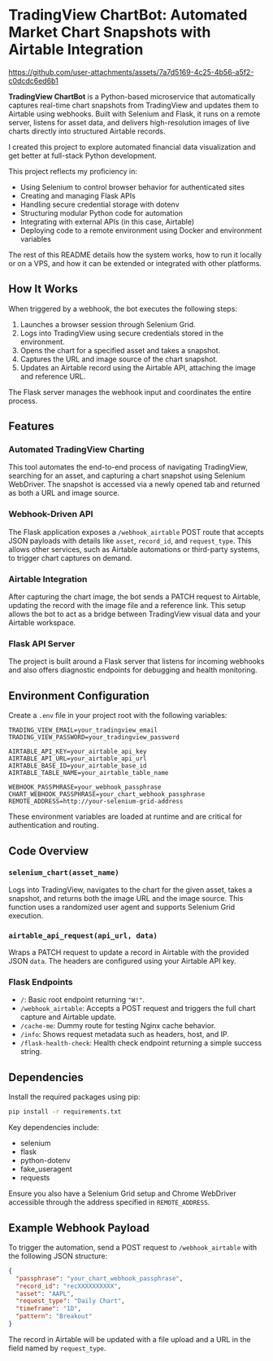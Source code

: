 # TradingView ChartBot: Automated Market Chart Snapshots with Airtable Integration

https://github.com/user-attachments/assets/7a7d5169-4c25-4b56-a5f2-c0dcdc6ed6b1

**TradingView ChartBot** is a Python-based microservice that automatically captures real-time chart snapshots from TradingView and updates them to Airtable using webhooks. Built with Selenium and Flask, it runs on a remote server, listens for asset data, and delivers high-resolution images of live charts directly into structured Airtable records.

I created this project to explore automated financial data visualization and get better at full-stack Python development.

This project reflects my proficiency in:

- Using Selenium to control browser behavior for authenticated sites
- Creating and managing Flask APIs
- Handling secure credential storage with dotenv
- Structuring modular Python code for automation
- Integrating with external APIs (in this case, Airtable)
- Deploying code to a remote environment using Docker and environment variables

The rest of this README details how the system works, how to run it locally or on a VPS, and how it can be extended or integrated with other platforms.

## How It Works

When triggered by a webhook, the bot executes the following steps:

1. Launches a browser session through Selenium Grid.
2. Logs into TradingView using secure credentials stored in the environment.
3. Opens the chart for a specified asset and takes a snapshot.
4. Captures the URL and image source of the chart snapshot.
5. Updates an Airtable record using the Airtable API, attaching the image and reference URL.

The Flask server manages the webhook input and coordinates the entire process.

## Features

### Automated TradingView Charting

This tool automates the end-to-end process of navigating TradingView, searching for an asset, and capturing a chart snapshot using Selenium WebDriver. The snapshot is accessed via a newly opened tab and returned as both a URL and image source.

### Webhook-Driven API

The Flask application exposes a `/webhook_airtable` POST route that accepts JSON payloads with details like `asset`, `record_id`, and `request_type`. This allows other services, such as Airtable automations or third-party systems, to trigger chart captures on demand.

### Airtable Integration

After capturing the chart image, the bot sends a PATCH request to Airtable, updating the record with the image file and a reference link. This setup allows the bot to act as a bridge between TradingView visual data and your Airtable workspace.

### Flask API Server

The project is built around a Flask server that listens for incoming webhooks and also offers diagnostic endpoints for debugging and health monitoring.

## Environment Configuration

Create a `.env` file in your project root with the following variables:

```env
TRADING_VIEW_EMAIL=your_tradingview_email
TRADING_VIEW_PASSWORD=your_tradingview_password

AIRTABLE_API_KEY=your_airtable_api_key
AIRTABLE_API_URL=your_airtable_api_url
AIRTABLE_BASE_ID=your_airtable_base_id
AIRTABLE_TABLE_NAME=your_airtable_table_name

WEBHOOK_PASSPHRASE=your_webhook_passphrase
CHART_WEBHOOK_PASSPHRASE=your_chart_webhook_passphrase
REMOTE_ADDRESS=http://your-selenium-grid-address
````

These environment variables are loaded at runtime and are critical for authentication and routing.

## Code Overview

### `selenium_chart(asset_name)`

Logs into TradingView, navigates to the chart for the given asset, takes a snapshot, and returns both the image URL and the image source. This function uses a randomized user agent and supports Selenium Grid execution.

### `airtable_api_request(api_url, data)`

Wraps a PATCH request to update a record in Airtable with the provided JSON `data`. The headers are configured using your Airtable API key.

### Flask Endpoints

* `/`: Basic root endpoint returning `"W!"`.
* `/webhook_airtable`: Accepts a POST request and triggers the full chart capture and Airtable update.
* `/cache-me`: Dummy route for testing Nginx cache behavior.
* `/info`: Shows request metadata such as headers, host, and IP.
* `/flask-health-check`: Health check endpoint returning a simple success string.

## Dependencies

Install the required packages using pip:

```bash
pip install -r requirements.txt
```

Key dependencies include:

* selenium
* flask
* python-dotenv
* fake\_useragent
* requests

Ensure you also have a Selenium Grid setup and Chrome WebDriver accessible through the address specified in `REMOTE_ADDRESS`.

## Example Webhook Payload

To trigger the automation, send a POST request to `/webhook_airtable` with the following JSON structure:

```json
{
  "passphrase": "your_chart_webhook_passphrase",
  "record_id": "recXXXXXXXXXX",
  "asset": "AAPL",
  "request_type": "Daily Chart",
  "timeframe": "1D",
  "pattern": "Breakout"
}
```

The record in Airtable will be updated with a file upload and a URL in the field named by `request_type`.
